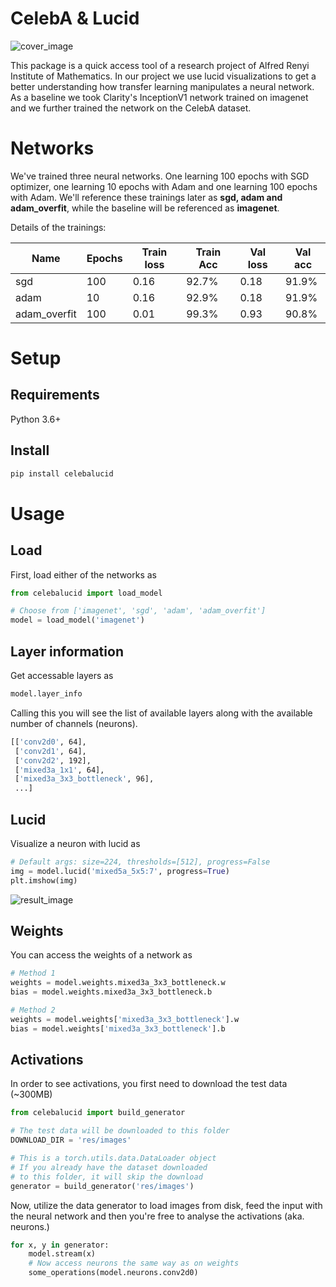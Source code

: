 # CelebA & Lucid

![cover_image](https://i.imgur.com/RVzTfhv.png)

This package is a quick access tool of a research project of Alfred Renyi Institute of Mathematics. In our project we use lucid visualizations to get a better understanding how transfer learning manipulates a neural network. As a baseline we took Clarity's InceptionV1 network trained on imagenet and we further trained the network on the CelebA dataset.

# Networks

We've trained three neural networks. One learning 100 epochs with SGD optimizer, one learning 10 epochs with Adam and one learning 100 epochs with Adam. We'll reference these trainings later as **sgd, adam and adam_overfit**, while the baseline will be referenced as **imagenet**.

Details of the trainings:

| Name | Epochs | Train loss | Train Acc | Val loss | Val acc |
| --- | --- | --- | --- | --- | --- |
| sgd  | 100 | 0.16 | 92.7% | 0.18 | 91.9% |
| adam  | 10 | 0.16 | 92.9% | 0.18 | 91.9% |
| adam_overfit  | 100 | 0.01 | 99.3% | 0.93 | 90.8% |

# Setup

## Requirements

Python 3.6+

## Install

```bash
pip install celebalucid
```

# Usage

## Load

First, load either of the networks as
```python
from celebalucid import load_model

# Choose from ['imagenet', 'sgd', 'adam', 'adam_overfit']
model = load_model('imagenet') 
```

## Layer information

Get accessable layers as
```python
model.layer_info
```
Calling this you will see the list of available layers along with the available number of channels (neurons).
```bash
[['conv2d0', 64],
 ['conv2d1', 64],
 ['conv2d2', 192],
 ['mixed3a_1x1', 64],
 ['mixed3a_3x3_bottleneck', 96],
 ...]
```

## Lucid

Visualize a neuron with lucid as

```python
# Default args: size=224, thresholds=[512], progress=False
img = model.lucid('mixed5a_5x5:7', progress=True)
plt.imshow(img)
```
![result_image](https://i.imgur.com/PBBuG1r.png)

## Weights

You can access the weights of a network as

```python
# Method 1
weights = model.weights.mixed3a_3x3_bottleneck.w 
bias = model.weights.mixed3a_3x3_bottleneck.b

# Method 2
weights = model.weights['mixed3a_3x3_bottleneck'].w 
bias = model.weights['mixed3a_3x3_bottleneck'].b
```

## Activations

In order to see activations, you first need to download the test data (~300MB)

```python
from celebalucid import build_generator

# The test data will be downloaded to this folder
DOWNLOAD_DIR = 'res/images'

# This is a torch.utils.data.DataLoader object
# If you already have the dataset downloaded
# to this folder, it will skip the download
generator = build_generator('res/images')
```

Now, utilize the data generator to load images from disk, feed the input with the neural network and then you're free to analyse the activations (aka. neurons.)

```python
for x, y in generator:
    model.stream(x)
    # Now access neurons the same way as on weights
    some_operations(model.neurons.conv2d0)
```